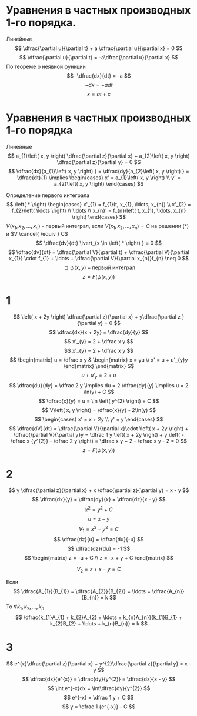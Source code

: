 # Уравнения в частных производных 1-го порядка.
Линейные
$$
\dfrac{\partial u}{\partial t} + a \dfrac{\partial u}{\partial x} = 0
$$
$$
\dfrac{\partial u}{\partial t} = -a\dfrac{\partial u}{\partial x}
$$
По теореме о неявной функции
$$
-\dfrac{dx}{dt} = -a
$$
$$
-dx = -adt
$$
$$
x = at + c
$$



# Уравнения в частных производных 1-го порядка
Линейные
$$
a_{1}\left( x, y \right) \dfrac{\partial z}{\partial x} + a_{2}\left( x, y \right) \dfrac{\partial z}{\partial y} = 0
$$$$
\dfrac{dx}{a_{1}\left( x, y \right) } = \dfrac{dy}{a_{2}\left( x, y \right) } = \dfrac{dt}{1} \implies \begin{cases}
x' = a_{1}\left( x, y \right)  \\
y' = a_{2}\left( x, y \right)
\end{cases}
$$

Определение первого интеграла
$$
\left( * \right) \begin{cases}
x'_{1} = f_{1}(t, x_{1}, \ldots, x_{n}) \\
x'_{2} = f_{2}\left( \ldots \right)  \\
\ldots \\
x_{n}' = f_{n}\left( t, x_{1}, \ldots, x_{n} \right) 
\end{cases}
$$
$V\left( x_{1}, x_{2}, \ldots, x_{n} \right)$ - первый интеграл, если $V\left( x_{1}, x_{2}, \ldots, x_{n} \right) = C$ на решении $\left( * \right)$ и $V \cancel{ \equiv } C$
$$
\dfrac{dv}{dt} \lvert_{x \in \left( * \right) } = 0
$$
$$
\dfrac{dv}{dt} = \dfrac{\partial V}{\partial t} + \dfrac{\partial V}{\partial x_{1}} \cdot f_{1} + \ldots + \dfrac{\partial V}{\partial x_{n}}f_{n} \neq 0
$$
$$
\sqsupset \psi \left( x, y \right) - \text{первый интеграл}
$$
$$
z = F\left( \psi \left( x, y \right)  \right)
$$

# 1
$$
\left( x + 2y \right) \dfrac{\partial z}{\partial x} + y\dfrac{\partial z }{\partial y} = 0
$$
$$
\dfrac{dx}{x + 2y} = \dfrac{dy}{y}
$$
$$
x'_{y} = 2 + \dfrac x y
$$
$$
x'_{y} = 2 + \dfrac x y
$$
$$
\begin{matrix}
u = \dfrac x y & \begin{matrix}
x = yu \\
x' = u + u'_{y}y
\end{matrix}
\end{matrix}
$$
$$
u + u'_{y} = 2 + u
$$
$$
\dfrac{du}{dy} = \dfrac 2 y \implies du = 2 \dfrac{dy}{y} \implies u = 2 \ln(y) + C
$$
$$
\dfrac{x}{y} = u = \ln \left( y^{2} \right) + C
$$
$$
V\left( x, y \right) = \dfrac{x}{y} - 2\ln(y)
$$
$$
\begin{cases}
x' = x + 2y \\
y' = y
\end{cases}
$$
$$
\dfrac{dV}{dt} = \dfrac{\partial V}{\partial x}\cdot \left( x + 2y \right) + \dfrac{\partial V}{\partial y}y = \dfrac 1 y \left( x + 2y \right) + y \left( - \dfrac x {y^{2}} - \dfrac 2 y \right) = \dfrac x y + 2 - \dfrac x y - 2 = 0
$$
$$
z = F\left( \psi \left( x, y \right)  \right) 
$$

# 2
$$
y \dfrac{\partial z}{\partial x} + x \dfrac{\partial z}{\partial y} = x - y
$$
$$
\dfrac{dx}{y} = \dfrac{dy}{x} = \dfrac{dz}{x - y}
$$
$$
x^{2} = y^{2} + C 
$$
$$
u = x - y 
$$
$$
V_{1} = x^{2} - y^{2} = C
$$
$$
\dfrac{dz}{u} = \dfrac{du}{-u}
$$
$$
\dfrac{dz}{du} = -1
$$
$$
\begin{matrix}
z = -u + C \\
z = -x + y + C
\end{matrix}
$$

$$
V_{2} = z + x - y = C
$$

Если 
$$
\dfrac{A_{1}}{B_{1}} = \dfrac{A_{2}}{B_{2}} = \ldots = \dfrac{A_{n}}{B_{n}} = k
$$
То $\forall k_{1}, k_{2}, \ldots, k_{n}$
$$
\dfrac{k_{1}A_{1} + k_{2}A_{2} + \ldots + k_{n}A_{n}}{k_{1}B_{1} + k_{2}B_{2} + \ldots + k_{n}B_{n}} = k
$$
# 3
$$
e^{x}\dfrac{\partial z}{\partial x} + y^{2}\dfrac{\partial z}{\partial y} = x - y
$$
$$
\dfrac{dx}{e^{x}} = \dfrac{dy}{y^{2}} = \dfrac{dz}{x - y}
$$
$$
\int e^{-x}dx = \int\dfrac{dy}{y^{2}}
$$
$$
e^{-x} = \dfrac 1 y + C
$$
$$
y = \dfrac 1 {e^{-x}} - C
$$